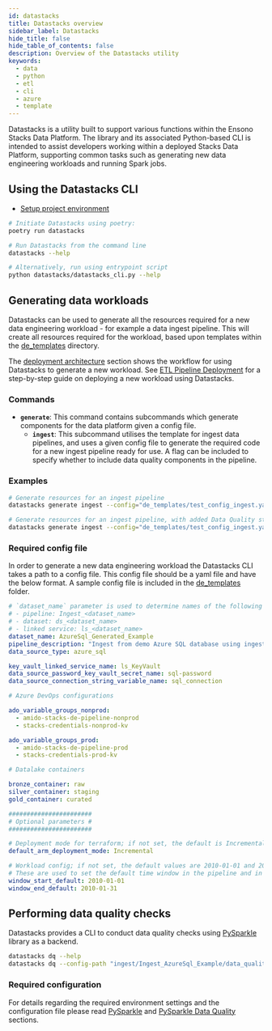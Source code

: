```yaml
---
id: datastacks
title: Datastacks overview
sidebar_label: Datastacks
hide_title: false
hide_table_of_contents: false
description: Overview of the Datastacks utility
keywords:
  - data
  - python
  - etl
  - cli
  - azure
  - template
---
```


Datastacks is a utility built to support various functions within the Ensono Stacks Data Platform. The library and its associated Python-based CLI is intended to assist developers working within a deployed Stacks Data Platform, supporting common tasks such as generating new data engineering workloads and running Spark jobs.

## Using the Datastacks CLI

* [Setup project environment](../../azure/data/getting_started/dev_quickstart_data_azure.md)

```bash
# Initiate Datastacks using poetry:
poetry run datastacks

# Run Datastacks from the command line
datastacks --help

# Alternatively, run using entrypoint script
python datastacks/datastacks_cli.py --help
```

## Generating data workloads

Datastacks can be used to generate all the resources required for a new data engineering workload - for example a data ingest pipeline. This will create all resources required for the workload, based upon templates within the [de_templates](https://github.com/amido/stacks-azure-data/tree/main/de_templates) directory.

The [deployment architecture](../../azure/data/architecture/architecture_data_azure.md#data-engineering-workloads) section shows the workflow for using Datastacks to generate a new workload.
See [ETL Pipeline Deployment](../../azure/data/getting_started/etl_pipelines_deployment_azure.md) for a step-by-step guide on deploying a new workload using Datastacks.

### Commands

- **`generate`**: This command contains subcommands which generate components for the data platform given a config file.
    - **`ingest`**: This subcommand utilises the template for ingest data pipelines, and uses a given config file to generate the required code for a new ingest pipeline ready for use. A flag can be included to specify whether to include data quality components in the pipeline.

### Examples

```bash
# Generate resources for an ingest pipeline
datastacks generate ingest --config="de_templates/test_config_ingest.yaml"

# Generate resources for an ingest pipeline, with added Data Quality steps
datastacks generate ingest --config="de_templates/test_config_ingest.yaml" --data-quality
```

### Required config file

In order to generate a new data engineering workload the Datastacks CLI takes a path to a config file. This config file should be a yaml file and have the below format. A sample config file is included in the [de_templates](https://github.com/amido/stacks-azure-data/tree/main/de_templates) folder.

```yaml
# `dataset_name` parameter is used to determine names of the following ADF resources:
# - pipeline: Ingest_<dataset_name>
# - dataset: ds_<dataset_name>
# - linked service: ls_<dataset_name>
dataset_name: AzureSql_Generated_Example
pipeline_description: "Ingest from demo Azure SQL database using ingest config file."
data_source_type: azure_sql

key_vault_linked_service_name: ls_KeyVault
data_source_password_key_vault_secret_name: sql-password
data_source_connection_string_variable_name: sql_connection

# Azure DevOps configurations

ado_variable_groups_nonprod:
  - amido-stacks-de-pipeline-nonprod
  - stacks-credentials-nonprod-kv

ado_variable_groups_prod:
  - amido-stacks-de-pipeline-prod
  - stacks-credentials-prod-kv

# Datalake containers

bronze_container: raw
silver_container: staging
gold_container: curated

#######################
# Optional parameters #
#######################

# Deployment mode for terraform; if not set, the default is Incremental
default_arm_deployment_mode: Incremental

# Workload config; if not set, the default values are 2010-01-01 and 2010-01-31 resp.
# These are used to set the default time window in the pipeline and in the corresponding e2e tests
window_start_default: 2010-01-01
window_end_default: 2010-01-31
```

## Performing data quality checks

Datastacks provides a CLI to conduct data quality checks using [PySparkle](pysparkle/pysparkle_quickstart.md) library as a backend.

```bash
datastacks dq --help
datastacks dq --config-path "ingest/Ingest_AzureSql_Example/data_quality/ingest_dq.json" --container config
```

### Required configuration

For details regarding the required environment settings and the configuration file please read
[PySparkle](pysparkle/pysparkle_quickstart.md) and [PySparkle Data Quality](pysparkle/pysparkle_data_quality.md) sections.
